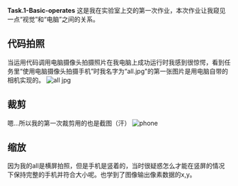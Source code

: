 **Task.1-Basic-operates**
这是我在实验室上交的第一次作业，本次作业让我窥见一点“视觉”和“电脑”之间的关系。

## 代码拍照
当运用代码调用电脑摄像头拍摄照片在我电脑上成功运行时我感到很惊愕，看到任务里“使用电脑摄像头拍摄手机”时我名字为“all.jpg"的第一张图片是用电脑自带的相机实现的。
![all jpg](https://github.com/user-attachments/assets/6b37e391-3629-4ef6-9cd4-7764858a2ef0)

## 裁剪
嗯...所以我的第一次裁剪用的也是截图（汗）
![phone](https://github.com/user-attachments/assets/dd3f0196-1a68-4420-a4a9-9f82e223058a)

## 缩放
因为我的all是横屏拍照，但是手机是竖着的，当时很疑惑怎么才能在竖屏的情况下保持完整的手机并符合大小呢。也学到了图像输出像素数据的x,y。

